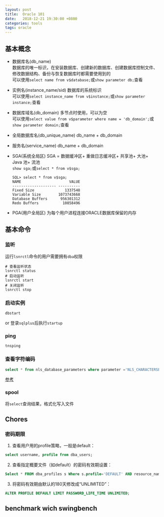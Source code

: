 ```yaml
---
layout: post
title:  Oracle 101
date:   2018-12-21 19:30:00 +0800
categories: tools
tags: oracle
---
```


## 基本概念

* 数据库名(db_name)  
	数据库的唯一标识，在安装数据库、创建新的数据库、创建数据库控制文件、修改数据结构、备份与恢复数据库时都需要使用到的  
	可以使用`select name from v$database;`或`show parameter db;`查看
* 实例名(instance_name/sid)
	数据库的系统标识  
	可以使用`select instance_name from v$instance;`或`show parameter instance;`查看
* 数据库域名(db_domain)
	多节点时使用，可以为空  
	可以使用`select value from v$parameter where name = 'db_domain';`或`show parameter domain;`查看
* 全局数据库名(db_unique_name)
	db_name + db_domain
* 服务名(service_name)
	db_name + db_domain

* SGA(系统全局区)
	SGA = 数据缓冲区+ 重做日志缓冲区+ 共享池+ 大池+ Java 池+ 流池  
	`show sga;`或`select * from v$sga;`  
	```
	SQL> select * from v$sga; 
	NAME                      VALUE
	-------------------- ----------
	Fixed Size              1337548
	Variable Size        1073743668
	Database Buffers      956301312
	Redo Buffers           10858496
	```
* PGA(用户全局区)
	为每个用户进程连接ORACLE数据库保留的内存

## 基本命令

### 监听

运行`lsnrctl`命令的用户需要拥有`dba`权限

```shell
# 查看监听状态
lsnrctl status
# 启动监听
lsnrctl start
# 关闭监听
lsnrctl stop
```

### 启动实例

```shell
dbstart
```

or 登录`sqlplus`后执行`startup`

### ping

```
tnsping
```

### 查看字符编码

```sql
select * from nls_database_parameters where parameter ='NLS_CHARACTERSET';
```

[参考](https://blog.csdn.net/angus_17/article/details/7762472)

### spool

将`select`查询结果，格式化写入文件

## Chores

### 密码期限

1. 查看用户用的profile策略，一般是default：  

```sql
select username, profile from dba_users;
```

2. 查看指定概要文件（如default）的密码有效期设置：  

```sql
Select * FROM dba_profiles s Where s.profile='DEFAULT' AND resource_name='PASSWORD_LIFE_TIME';
```

3. 将密码有效期由默认的180天修改成“UNLIMITED”：  

```sql
ALTER PROFILE DEFAULT LIMIT PASSWORD_LIFE_TIME UNLIMITED;
```

## benchmark wich swingbench


